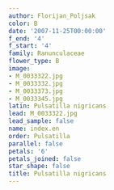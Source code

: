 ```yaml
---
author: Florijan_Poljsak
color: B
date: '2007-11-25T00:00:00'
f_end: '4'
f_start: '4'
family: Ranunculaceae
flower_type: B
image:
- M_0033322.jpg
- M_0033332.jpg
- M_0033373.jpg
- M_0033345.jpg
latin: Pulsatilla nigricans
lead: M_0033322.jpg
lead_sample: false
name: index.en
order: Pulsatilla
parallel: false
petals: '6'
petals_joined: false
star_shape: false
title: Pulsatilla nigricans
---
```

